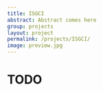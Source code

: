 ```yaml
---
title: ISGCI
abstract: Abstract comes here
group: projects
layout: project
permalink: /projects/ISGCI/
image: preview.jpg
---
```


# TODO

